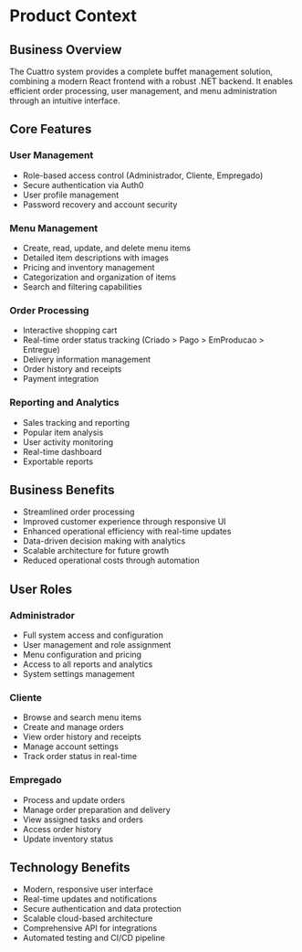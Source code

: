 # Product Context

## Business Overview
The Cuattro system provides a complete buffet management solution, combining a modern React frontend with a robust .NET backend. It enables efficient order processing, user management, and menu administration through an intuitive interface.

## Core Features

### User Management
- Role-based access control (Administrador, Cliente, Empregado)
- Secure authentication via Auth0
- User profile management
- Password recovery and account security

### Menu Management
- Create, read, update, and delete menu items
- Detailed item descriptions with images
- Pricing and inventory management
- Categorization and organization of items
- Search and filtering capabilities

### Order Processing
- Interactive shopping cart
- Real-time order status tracking (Criado > Pago > EmProducao > Entregue)
- Delivery information management
- Order history and receipts
- Payment integration

### Reporting and Analytics
- Sales tracking and reporting
- Popular item analysis
- User activity monitoring
- Real-time dashboard
- Exportable reports

## Business Benefits
- Streamlined order processing
- Improved customer experience through responsive UI
- Enhanced operational efficiency with real-time updates
- Data-driven decision making with analytics
- Scalable architecture for future growth
- Reduced operational costs through automation

## User Roles

### Administrador
- Full system access and configuration
- User management and role assignment
- Menu configuration and pricing
- Access to all reports and analytics
- System settings management

### Cliente
- Browse and search menu items
- Create and manage orders
- View order history and receipts
- Manage account settings
- Track order status in real-time

### Empregado
- Process and update orders
- Manage order preparation and delivery
- View assigned tasks and orders
- Access order history
- Update inventory status

## Technology Benefits
- Modern, responsive user interface
- Real-time updates and notifications
- Secure authentication and data protection
- Scalable cloud-based architecture
- Comprehensive API for integrations
- Automated testing and CI/CD pipeline
